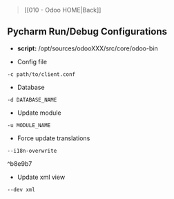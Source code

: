 > [[010 - Odoo HOME|Back]]
## Pycharm Run/Debug Configurations

- **script:** /opt/sources/odooXXX/src/core/odoo-bin
  <br>

- Config file
```
-c path/to/client.conf
```
- Database
```
-d DATABASE_NAME	
```
- Update module
```
-u MODULE_NAME
```
- Force update translations

```
--i18n-overwrite
```

^b8e9b7

 - Update xml view
```
--dev xml
```


